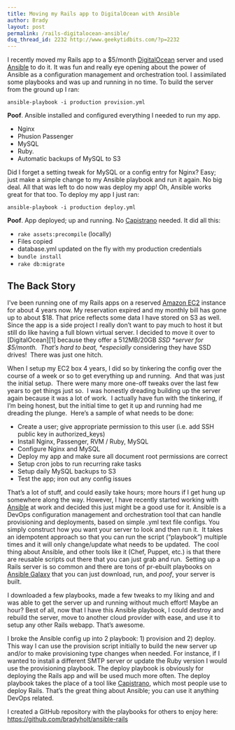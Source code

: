 ```yaml
---
title: Moving my Rails app to DigitalOcean with Ansible
author: Brady
layout: post
permalink: /rails-digitalocean-ansible/
dsq_thread_id: 2232 http://www.geekytidbits.com/?p=2232
---
```

I recently moved my Rails app to a $5/month [DigitalOcean](https://www.digitalocean.com/?refcode=974ef9a471c1) server and used [Ansible](http://www.ansible.com/) to do it. It was fun and really eye opening about the power of Ansible as a configuration management and orchestration tool. I assimilated some playbooks and was up and running in no time. To build the server from the ground up I ran:

    ansible-playbook -i production provision.yml


**Poof**. Ansible installed and configured everything I needed to run my app.

  * Nginx
  * Phusion Passenger
  * MySQL
  * Ruby.
  * Automatic backups of MySQL to S3

Did I forget a setting tweak for MySQL or a config entry for Nginx? Easy; just make a simple change to my Ansible playbook and run it again. No big deal. All that was left to do now was deploy my app! Oh, Ansible works great for that too. To deploy my app I just ran:

    ansible-playbook -i production deploy.yml


**Poof**. App deployed; up and running. No [Capistrano][3] needed. It did all this:

  * `rake assets:precompile` (locally)
  * Files copied
  * database.yml updated on the fly with my production credentials
  * `bundle install`
  * `rake db:migrate`

## The Back Story

I&#8217;ve been running one of my Rails apps on a reserved [Amazon EC2][4] instance for about 4 years now. My reservation expired and my monthly bill has gone up to about $18. That price reflects some data I have stored on S3 as well. Since the app is a side project I really don&#8217;t want to pay much to host it but still do like having a full blown virtual server. I decided to move it over to [DigitalOcean][1] because they offer a 512MB/20GB *SSD \*server for $5/month.  That&#8217;s hard to beat, \*especially* considering they have SSD drives!  There was just one hitch.  

When I setup my EC2 box 4 years, I did so by tinkering the config over the course of a week or so to get everything up and running.  And that was just the initial setup.  There were many more one-off tweaks over the last few years to get things just so.  I was honestly dreading building up the server again because it was a lot of work.  I actually have fun with the tinkering, if I&#8217;m being honest, but the initial time to get it up and running had me dreading the plunge.  Here&#8217;s a sample of what needs to be done:

  * Create a user; give appropriate permission to this user (i.e. add SSH public key in authorized_keys)
  * Install Nginx, Passenger, RVM / Ruby, MySQL
  * Configure Nginx and MySQL
  * Deploy my app and make sure all document root permissions are correct
  * Setup cron jobs to run recurring rake tasks
  * Setup daily MySQL backups to S3
  * Test the app; iron out any config issues

That&#8217;s a lot of stuff, and could easily take hours; more hours if I get hung up somewhere along the way. However, I have recently started working with [Ansible][5] at work and decided this just might be a good use for it. Ansible is a DevOps configuration management and orchestration tool that can handle provisioning and deployments, based on simple .yml text file configs. You simply construct how you want your server to look and then run it.  It takes an idempotent approach so that you can run the script (&#8220;playbook&#8221;) multiple times and it will only change/update what needs to be updated.  The cool thing about Ansible, and other tools like it (Chef, Puppet, etc.) is that there are reusable scripts out there that you can just grab and run.  Setting up a Rails server is so common and there are tons of pr-ebuilt playbooks on [Ansible Galaxy][6] that you can just download, run, and *poof*, your server is built.

I downloaded a few playbooks, made a few tweaks to my liking and and was able to get the server up and running without much effort! Maybe an hour? Best of all, now that I have this Ansible playbook, I could destroy and rebuild the server, move to another cloud provider with ease, and use it to setup any other Rails webapp. That&#8217;s awesome.

I broke the Ansible config up into 2 playbook: 1) provision and 2) deploy. This way I can use the provision script initially to build the new server up and/or to make provisioning type changes when needed. For instance, if I wanted to install a different SMTP server or update the Ruby version I would use the provisioning playbook. The deploy playbook is obviously for deploying the Rails app and will be used much more often. The deploy playbook takes the place of a tool like [Capistrano][3], which most people use to deploy Rails. That&#8217;s the great thing about Ansible; you can use it anything DevOps related.

I created a GitHub repository with the playbooks for others to enjoy here: <https://github.com/bradyholt/ansible-rails>

 [3]: http://capistranorb.com/
 [4]: http://aws.amazon.com/ec2/
 [5]: http://www.ansible.com/home
 [6]: https://galaxy.ansible.com/
